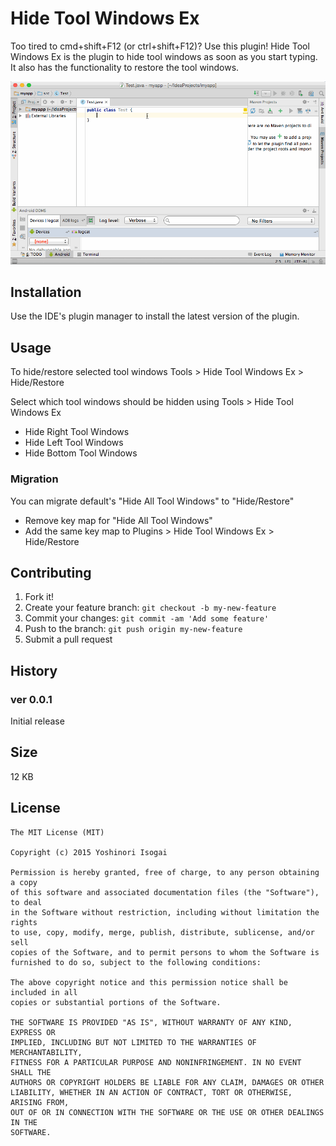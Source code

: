 # Hide Tool Windows Ex

Too tired to cmd+shift+F12 (or ctrl+shift+F12)? Use this plugin!
Hide Tool Windows Ex is the plugin to hide tool windows as soon as you start typing.
It also has the functionality to restore the tool windows.

![screenshot](website/images/hide_tool_windows.gif)

## Installation

Use the IDE's plugin manager to install the latest version of the plugin.

## Usage

To hide/restore selected tool windows
Tools > Hide Tool Windows Ex > Hide/Restore

Select which tool windows should be hidden using
Tools > Hide Tool Windows Ex

* Hide Right Tool Windows
* Hide Left Tool Windows
* Hide Bottom Tool Windows

### Migration

You can migrate default's "Hide All Tool Windows" to "Hide/Restore"

* Remove key map for "Hide All Tool Windows"
* Add the same key map to Plugins > Hide Tool Windows Ex > Hide/Restore

## Contributing

1. Fork it!
2. Create your feature branch: `git checkout -b my-new-feature`
3. Commit your changes: `git commit -am 'Add some feature'`
4. Push to the branch: `git push origin my-new-feature`
5. Submit a pull request

## History

### ver 0.0.1

Initial release

## Size

12 KB

## License

```
The MIT License (MIT)

Copyright (c) 2015 Yoshinori Isogai

Permission is hereby granted, free of charge, to any person obtaining a copy
of this software and associated documentation files (the "Software"), to deal
in the Software without restriction, including without limitation the rights
to use, copy, modify, merge, publish, distribute, sublicense, and/or sell
copies of the Software, and to permit persons to whom the Software is
furnished to do so, subject to the following conditions:

The above copyright notice and this permission notice shall be included in all
copies or substantial portions of the Software.

THE SOFTWARE IS PROVIDED "AS IS", WITHOUT WARRANTY OF ANY KIND, EXPRESS OR
IMPLIED, INCLUDING BUT NOT LIMITED TO THE WARRANTIES OF MERCHANTABILITY,
FITNESS FOR A PARTICULAR PURPOSE AND NONINFRINGEMENT. IN NO EVENT SHALL THE
AUTHORS OR COPYRIGHT HOLDERS BE LIABLE FOR ANY CLAIM, DAMAGES OR OTHER
LIABILITY, WHETHER IN AN ACTION OF CONTRACT, TORT OR OTHERWISE, ARISING FROM,
OUT OF OR IN CONNECTION WITH THE SOFTWARE OR THE USE OR OTHER DEALINGS IN THE
SOFTWARE.
```
